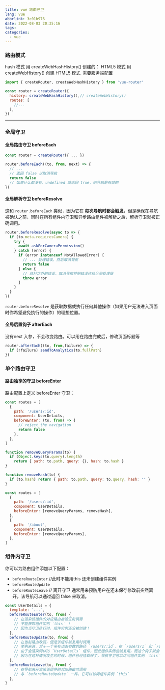 ```yaml
---
title: vue 路由守卫
lang: vue
abbrlink: 3c01b976
date: 2022-08-03 20:35:16
tags:
categories:
  - vue
---
```


### 路由模式
hash 模式 用 createWebHashHistory() 创建的：
HTML5 模式 用 createWebHistory() 创建 HTML5 模式. 需要服务端配置

  <!--more-->
```javaScript
import { createRouter, createWebHashHistory } from 'vue-router'

const router = createRouter({
  history: createWebHashHistory(),// createWebHistory()
  routes: [
    //...
  ],
})
```
*** 
### 全局守卫 
#### 全局路由守卫 beforeEach

```javaScript
const router = createRouter({ ... })

router.beforeEach((to, from, next) => {
  // ...
  // 返回 false 以取消导航
  return false
  // 如果什么都没有，undefined 或返回 true，则导航是有效的
})
```

#### 全局解析守卫 beforeResolve
这和 `router.beforeEach` 类似，因为它在 **每次导航时都会触发**，但是确保在导航被确认之前，同时在所有组件内守卫和异步路由组件被解析之后，解析守卫就被正确调用。
```javaScript
router.beforeResolve(async to => {
  if (to.meta.requiresCamera) {
    try {
      await askForCameraPermission()
    } catch (error) {
      if (error instanceof NotAllowedError) {
        // ... 处理错误，然后取消导航
        return false
      } else {
        // 意料之外的错误，取消导航并把错误传给全局处理器
        throw error
      }
    }
  }
})
```
`router.beforeResolve` 是获取数据或执行任何其他操作（如果用户无法进入页面时你希望避免执行的操作）的理想位置。

#### 全局后置钩子 afterEach
没有next 入参，不会改变路由。可以用在路由完成后，修改页面标题等
```javaScript
router.afterEach((to, from,failure) => {
  if (!failure) sendToAnalytics(to.fullPath)
})
```

### 单个路由守卫
#### 路由独享的守卫 beforeEnter
路由配置上定义 beforeEnter 守卫：
```javaScript
const routes = [
  {
    path: '/users/:id',
    component: UserDetails,
    beforeEnter: (to, from) => {
      // reject the navigation
      return false
    },
  },
]
```
```javaScript
function removeQueryParams(to) {
  if (Object.keys(to.query).length)
    return { path: to.path, query: {}, hash: to.hash }
}

function removeHash(to) {
  if (to.hash) return { path: to.path, query: to.query, hash: '' }
}

const routes = [
  {
    path: '/users/:id',
    component: UserDetails,
    beforeEnter: [removeQueryParams, removeHash],
  },
  {
    path: '/about',
    component: UserDetails,
    beforeEnter: [removeQueryParams],
  },
]

```

### 组件内守卫
你可以为路由组件添加以下配置：

+ `beforeRouteEnter` //此时不能用this 还未创建组件实例
+ `beforeRouteUpdate`
+ `beforeRouteLeave` // 离开守卫 通常用来预防用户在还未保存修改前突然离开。该导航可以通过返回 false 来取消。

```javaScript
const UserDetails = {
  template: `...`,
  beforeRouteEnter(to, from) {
    // 在渲染该组件的对应路由被验证前调用
    // 不能获取组件实例 `this` ！
    // 因为当守卫执行时，组件实例还没被创建！
  },
  beforeRouteUpdate(to, from) {
    // 在当前路由改变，但是该组件被复用时调用
    // 举例来说，对于一个带有动态参数的路径 `/users/:id`，在 `/users/1` 和 `/users/2` 之间跳转的时候，
    // 由于会渲染同样的 `UserDetails` 组件，因此组件实例会被复用。而这个钩子就会在这个情况下被调用。
    // 因为在这种情况发生的时候，组件已经挂载好了，导航守卫可以访问组件实例 `this`
  },
  beforeRouteLeave(to, from) {
    // 在导航离开渲染该组件的对应路由时调用
    // 与 `beforeRouteUpdate` 一样，它可以访问组件实例 `this`
  },
}
```


